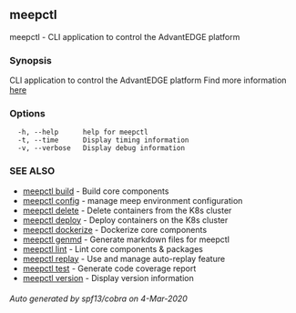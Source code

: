 ## meepctl

meepctl - CLI application to control the AdvantEDGE platform

### Synopsis

CLI application to control the AdvantEDGE platform
Find more information [here](https://github.com/InterDigitalInc/AdvantEDGE/blob/master/docs/meepctl/meepctl.md)

### Options

```
  -h, --help      help for meepctl
  -t, --time      Display timing information
  -v, --verbose   Display debug information
```

### SEE ALSO

* [meepctl build](meepctl_build.md)	 - Build core components
* [meepctl config](meepctl_config.md)	 - manage meep environment configuration
* [meepctl delete](meepctl_delete.md)	 - Delete containers from the K8s cluster
* [meepctl deploy](meepctl_deploy.md)	 - Deploy containers on the K8s cluster
* [meepctl dockerize](meepctl_dockerize.md)	 - Dockerize core components
* [meepctl genmd](meepctl_genmd.md)	 - Generate markdown files for meepctl
* [meepctl lint](meepctl_lint.md)	 - Lint core components & packages
* [meepctl replay](meepctl_replay.md)	 - Use and manage auto-replay feature
* [meepctl test](meepctl_test.md)	 - Generate code coverage report
* [meepctl version](meepctl_version.md)	 - Display version information

###### Auto generated by spf13/cobra on 4-Mar-2020
